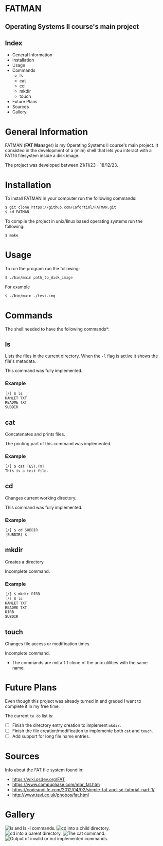 # FATMAN

## Operating Systems II course's main project

## Index

- General Information
- Installation
- Usage
- Commands
    - ls
    - cat
    - cd
    - mkdir
    - touch
- Future Plans
- Sources
- Gallery

# General Information

FATMAN (**FAT Man**ager) is my Operating Systems II course's main project. It consisted in the development of a (mini) shell that lets you interact with a FAT16 filesystem inside a disk image.

The project was developed between 21/11/23 - 18/12/23.

# Installation
To install FATMAN in your computer run the following commands:

```bash
$ git clone https://github.com/Cafortinl/FATMAN.git
$ cd FATMAN
```

To compile the project in unix/linux based operating systems run the following:

```bash
$ make
```

# Usage
To run the program run the following:

```bash
$ ./bin/main path_to_disk_image
```

For example

```bash
$ ./bin/main ./test.img
```

# Commands

The shell needed to have the following commands*:

## ls

Lists the files in the current directory. When the `-l` flag is active it shows the file's metadata.

This command was fully implemented.

### Example
```bash
[/] $ ls
HAMLET TXT
README TXT
SUBDIR
```

## cat

Concatenates and prints files.

The printing part of this command was implemented.

### Example
```bash
[/] $ cat TEST.TXT
This is a test file.
```

## cd

Changes current working directory.

This command was fully implemented.

### Example
```bash
[/] $ cd SUBDIR
[SUBDIR] $
```

## mkdir

Creates a directory.

Incomplete command.

### Example
```bash
[/] $ mkdir DIRB
[/] $ ls
HAMLET TXT
README TXT
DIRB
SUBDIR
```

## touch

Changes file access or modification times.

Incomplete command.


* The commands are not a 1:1 clone of the unix utilities with the same name.

# Future Plans

Even though this project was already turned in and graded I want to complete it in my free time.

The current `to do` list is:
- [ ] Finish the directory entry creation to implement `mkdir`.
- [ ] Finish the file creation/modification to implemente both `cat` and `touch`.
- [ ] Add support for long file name entries.

# Sources

Info about the FAT file system found in:
- <https://wiki.osdev.org/FAT>
- <https://www.compuphase.com/mbr_fat.htm>
- <https://codeandlife.com/2012/04/02/simple-fat-and-sd-tutorial-part-1/>
- <http://www.tavi.co.uk/phobos/fat.html>

# Gallery
![ls and ls -l commands.](./images/ls1.png)
![cd into a child directory.](./images/cd1.png)
![cd into a parent directory.](./images/cd2.png)
![The cat command.](./images/cat.png)
![Output of invalid or not implemented commands.](./images/invalid_notimplemented.png)
